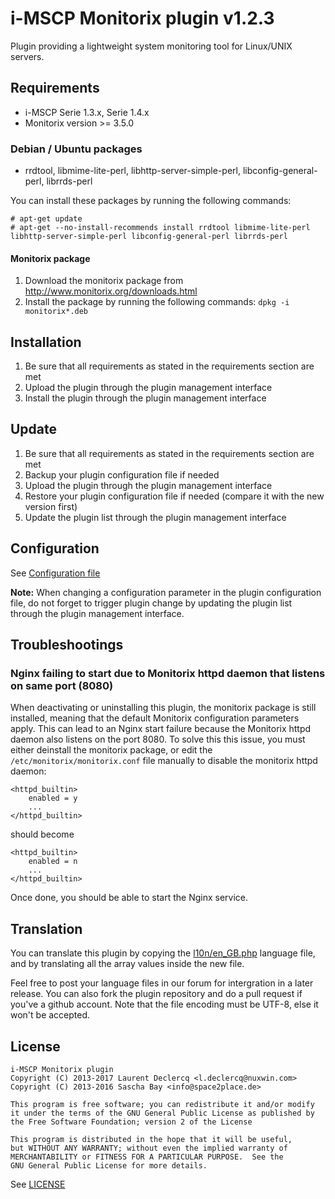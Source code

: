 # i-MSCP Monitorix plugin v1.2.3

Plugin providing a lightweight system monitoring tool for Linux/UNIX servers.

## Requirements

* i-MSCP Serie 1.3.x, Serie 1.4.x
* Monitorix version >= 3.5.0

### Debian / Ubuntu packages

* rrdtool, libmime-lite-perl, libhttp-server-simple-perl, libconfig-general-perl, librrds-perl

You can install these packages by running the following commands:

    # apt-get update
    # apt-get --no-install-recommends install rrdtool libmime-lite-perl libhttp-server-simple-perl libconfig-general-perl librrds-perl

#### Monitorix package

1. Download the monitorix package from http://www.monitorix.org/downloads.html
2. Install the package by running the following commands: `dpkg -i monitorix*.deb`

## Installation

1. Be sure that all requirements as stated in the requirements section are met
2. Upload the plugin through the plugin management interface
3. Install the plugin through the plugin management interface

## Update

1. Be sure that all requirements as stated in the requirements section are met
2. Backup your plugin configuration file if needed
3. Upload the plugin through the plugin management interface
4. Restore your plugin configuration file if needed (compare it with the new version first)
5. Update the plugin list through the plugin management interface

## Configuration

See [Configuration file](../Monitorix/config.php)

**Note:** When changing a configuration parameter in the plugin configuration file, do not forget to trigger plugin
change by updating the plugin list through the plugin management interface.
 
## Troubleshootings

### Nginx failing to start due to Monitorix httpd daemon that listens on same port (8080)

When deactivating or uninstalling this plugin, the monitorix package is still installed, meaning that the default
Monitorix configuration parameters apply. This can lead to an Nginx start failure because the Monitorix httpd daemon
also listens on the port 8080. To solve this this issue, you must either deinstall the monitorix package, or edit the 
`/etc/monitorix/monitorix.conf` file manually to disable the monitorix httpd daemon:

    <httpd_builtin>
        enabled = y
        ...
    </httpd_builtin>

should become

    <httpd_builtin>
        enabled = n
        ...
    </httpd_builtin>

Once done, you should be able to start the Nginx service.
 
## Translation

You can translate this plugin by copying the [l10n/en_GB.php](l10n/en_GB.php) language file, and by translating all the
array values inside the new file.

Feel free to post your language files in our forum for intergration in a later release. You can also fork the plugin
repository and do a pull request if you've a github account. Note that the file encoding must be UTF-8, else it won't be
accepted.

## License

    i-MSCP Monitorix plugin
    Copyright (C) 2013-2017 Laurent Declercq <l.declercq@nuxwin.com>
    Copyright (C) 2013-2016 Sascha Bay <info@space2place.de>
    
    This program is free software; you can redistribute it and/or modify
    it under the terms of the GNU General Public License as published by
    the Free Software Foundation; version 2 of the License
    
    This program is distributed in the hope that it will be useful,
    but WITHOUT ANY WARRANTY; without even the implied warranty of
    MERCHANTABILITY or FITNESS FOR A PARTICULAR PURPOSE.  See the
    GNU General Public License for more details.

See [LICENSE](LICENSE)
